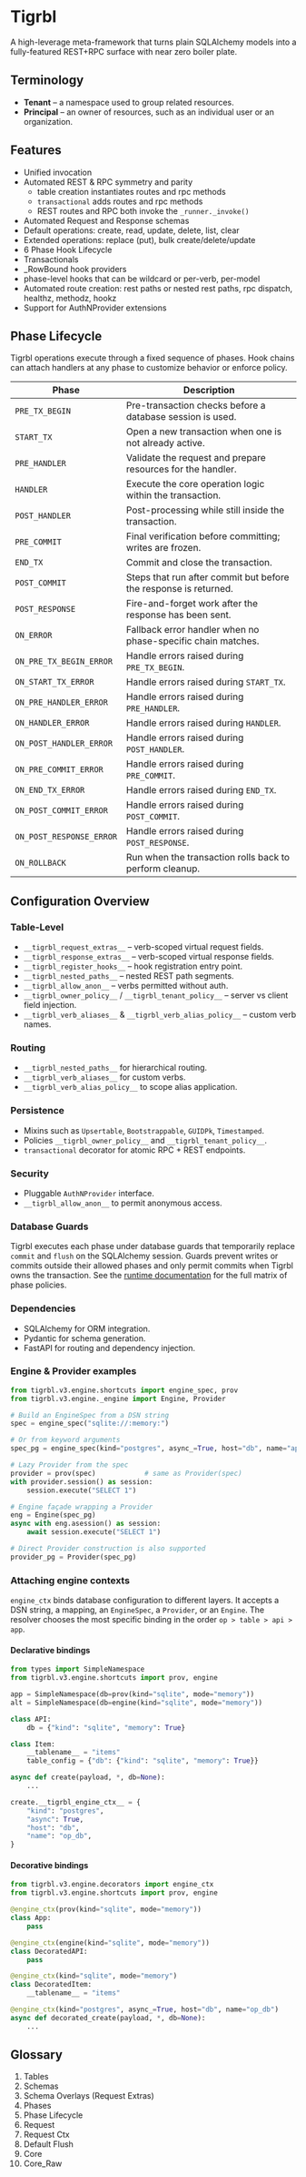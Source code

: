 # Tigrbl

A high-leverage meta-framework that turns plain SQLAlchemy models into a fully-featured REST+RPC surface with near zero boiler plate.

## Terminology

- **Tenant** – a namespace used to group related resources.
- **Principal** – an owner of resources, such as an individual user or an organization.

## Features
- Unified invocation 
- Automated REST & RPC symmetry and parity
	- table creation instantiates routes and rpc methods
	- `transactional` adds routes and rpc methods
	- REST routes and RPC both invoke the `_runner._invoke()`
- Automated Request and Response schemas
- Default operations: create, read, update, delete, list, clear
- Extended operations: replace (put), bulk create/delete/update
- 6 Phase Hook Lifecycle
- Transactionals
- _RowBound hook providers
- phase-level hooks that can be wildcard or per-verb, per-model
- Automated route creation: rest paths or nested rest paths, rpc dispatch, healthz, methodz, hookz
- Support for AuthNProvider extensions

## Phase Lifecycle

Tigrbl operations execute through a fixed sequence of phases. Hook chains can
attach handlers at any phase to customize behavior or enforce policy.

| Phase | Description |
|-------|-------------|
| `PRE_TX_BEGIN` | Pre-transaction checks before a database session is used. |
| `START_TX` | Open a new transaction when one is not already active. |
| `PRE_HANDLER` | Validate the request and prepare resources for the handler. |
| `HANDLER` | Execute the core operation logic within the transaction. |
| `POST_HANDLER` | Post-processing while still inside the transaction. |
| `PRE_COMMIT` | Final verification before committing; writes are frozen. |
| `END_TX` | Commit and close the transaction. |
| `POST_COMMIT` | Steps that run after commit but before the response is returned. |
| `POST_RESPONSE` | Fire-and-forget work after the response has been sent. |
| `ON_ERROR` | Fallback error handler when no phase-specific chain matches. |
| `ON_PRE_TX_BEGIN_ERROR` | Handle errors raised during `PRE_TX_BEGIN`. |
| `ON_START_TX_ERROR` | Handle errors raised during `START_TX`. |
| `ON_PRE_HANDLER_ERROR` | Handle errors raised during `PRE_HANDLER`. |
| `ON_HANDLER_ERROR` | Handle errors raised during `HANDLER`. |
| `ON_POST_HANDLER_ERROR` | Handle errors raised during `POST_HANDLER`. |
| `ON_PRE_COMMIT_ERROR` | Handle errors raised during `PRE_COMMIT`. |
| `ON_END_TX_ERROR` | Handle errors raised during `END_TX`. |
| `ON_POST_COMMIT_ERROR` | Handle errors raised during `POST_COMMIT`. |
| `ON_POST_RESPONSE_ERROR` | Handle errors raised during `POST_RESPONSE`. |
| `ON_ROLLBACK` | Run when the transaction rolls back to perform cleanup. |

## Configuration Overview

### Table-Level
- `__tigrbl_request_extras__` – verb-scoped virtual request fields.
- `__tigrbl_response_extras__` – verb-scoped virtual response fields.
- `__tigrbl_register_hooks__` – hook registration entry point.
- `__tigrbl_nested_paths__` – nested REST path segments.
- `__tigrbl_allow_anon__` – verbs permitted without auth.
- `__tigrbl_owner_policy__` / `__tigrbl_tenant_policy__` – server vs client field injection.
- `__tigrbl_verb_aliases__` & `__tigrbl_verb_alias_policy__` – custom verb names.

### Routing
- `__tigrbl_nested_paths__` for hierarchical routing.
- `__tigrbl_verb_aliases__` for custom verbs.
- `__tigrbl_verb_alias_policy__` to scope alias application.

### Persistence
- Mixins such as `Upsertable`, `Bootstrappable`, `GUIDPk`, `Timestamped`.
- Policies `__tigrbl_owner_policy__` and `__tigrbl_tenant_policy__`.
- `transactional` decorator for atomic RPC + REST endpoints.

### Security
- Pluggable `AuthNProvider` interface.
- `__tigrbl_allow_anon__` to permit anonymous access.

### Database Guards
Tigrbl executes each phase under database guards that temporarily replace
`commit` and `flush` on the SQLAlchemy session. Guards prevent writes or
commits outside their allowed phases and only permit commits when Tigrbl
owns the transaction. See the
[runtime documentation](tigrbl/v3/runtime/README.md#db-guards) for the full
matrix of phase policies.

### Dependencies
- SQLAlchemy for ORM integration.
- Pydantic for schema generation.
- FastAPI for routing and dependency injection.

### Engine & Provider examples

```python
from tigrbl.v3.engine.shortcuts import engine_spec, prov
from tigrbl.v3.engine._engine import Engine, Provider

# Build an EngineSpec from a DSN string
spec = engine_spec("sqlite://:memory:")

# Or from keyword arguments
spec_pg = engine_spec(kind="postgres", async_=True, host="db", name="app_db")

# Lazy Provider from the spec
provider = prov(spec)            # same as Provider(spec)
with provider.session() as session:
    session.execute("SELECT 1")

# Engine façade wrapping a Provider
eng = Engine(spec_pg)
async with eng.asession() as session:
    await session.execute("SELECT 1")

# Direct Provider construction is also supported
provider_pg = Provider(spec_pg)
```

### Attaching engine contexts

`engine_ctx` binds database configuration to different layers. It accepts a
DSN string, a mapping, an `EngineSpec`, a `Provider`, or an `Engine`. The
resolver chooses the most specific binding in the order
`op > table > api > app`.

#### Declarative bindings

```python
from types import SimpleNamespace
from tigrbl.v3.engine.shortcuts import prov, engine

app = SimpleNamespace(db=prov(kind="sqlite", mode="memory"))
alt = SimpleNamespace(db=engine(kind="sqlite", mode="memory"))

class API:
    db = {"kind": "sqlite", "memory": True}

class Item:
    __tablename__ = "items"
    table_config = {"db": {"kind": "sqlite", "memory": True}}

async def create(payload, *, db=None):
    ...

create.__tigrbl_engine_ctx__ = {
    "kind": "postgres",
    "async": True,
    "host": "db",
    "name": "op_db",
}
```

#### Decorative bindings

```python
from tigrbl.v3.engine.decorators import engine_ctx
from tigrbl.v3.engine.shortcuts import prov, engine

@engine_ctx(prov(kind="sqlite", mode="memory"))
class App:
    pass

@engine_ctx(engine(kind="sqlite", mode="memory"))
class DecoratedAPI:
    pass

@engine_ctx(kind="sqlite", mode="memory")
class DecoratedItem:
    __tablename__ = "items"

@engine_ctx(kind="postgres", async_=True, host="db", name="op_db")
async def decorated_create(payload, *, db=None):
    ...
```

## Glossary
1. Tables
2. Schemas
3. Schema Overlays (Request Extras)
3. Phases
4. Phase Lifecycle
6. Request
7. Request Ctx
8. Default Flush
9. Core
10. Core_Raw